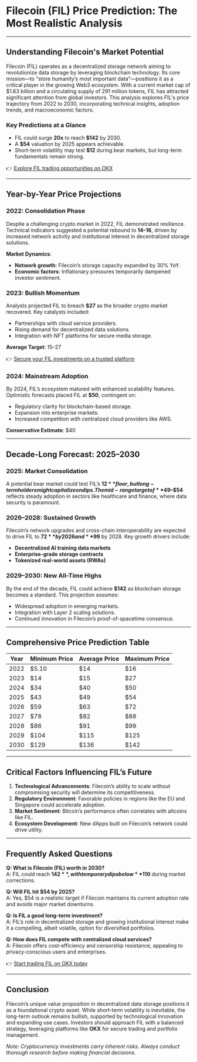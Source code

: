 # Filecoin (FIL) Price Prediction: The Most Realistic Analysis  

---

## Understanding Filecoin's Market Potential  

Filecoin (FIL) operates as a decentralized storage network aiming to revolutionize data storage by leveraging blockchain technology. Its core mission—to "store humanity’s most important data"—positions it as a critical player in the growing Web3 ecosystem. With a current market cap of $1.63 billion and a circulating supply of 291 million tokens, FIL has attracted significant attention from global investors. This analysis explores FIL's price trajectory from 2022 to 2030, incorporating technical insights, adoption trends, and macroeconomic factors.  

### Key Predictions at a Glance  
- FIL could surge **20x** to reach **$142** by 2030.  
- A **$54** valuation by 2025 appears achievable.  
- Short-term volatility may test **$12** during bear markets, but long-term fundamentals remain strong.  

👉 [Explore FIL trading opportunities on OKX](https://bit.ly/okx-bonus)  

---

## Year-by-Year Price Projections  

### 2022: Consolidation Phase  
Despite a challenging crypto market in 2022, FIL demonstrated resilience. Technical indicators suggested a potential rebound to **$14–$16**, driven by increased network activity and institutional interest in decentralized storage solutions.  

**Market Dynamics**:  
- **Network growth**: Filecoin’s storage capacity expanded by 30% YoY.  
- **Economic factors**: Inflationary pressures temporarily dampened investor sentiment.  

### 2023: Bullish Momentum  
Analysts projected FIL to breach **$27** as the broader crypto market recovered. Key catalysts included:  
- Partnerships with cloud service providers.  
- Rising demand for decentralized data solutions.  
- Integration with NFT platforms for secure media storage.  

**Average Target**: $15–$27  

👉 [Secure your FIL investments on a trusted platform](https://bit.ly/okx-bonus)  

### 2024: Mainstream Adoption  
By 2024, FIL’s ecosystem matured with enhanced scalability features. Optimistic forecasts placed FIL at **$50**, contingent on:  
- Regulatory clarity for blockchain-based storage.  
- Expansion into enterprise markets.  
- Increased competition with centralized cloud providers like AWS.  

**Conservative Estimate**: $40  

---

## Decade-Long Forecast: 2025–2030  

### 2025: Market Consolidation  
A potential bear market could test FIL’s **$12** floor, but long-term holders might capitalize on dips. The mid-range target of **$49–$54** reflects steady adoption in sectors like healthcare and finance, where data security is paramount.  

### 2026–2028: Sustained Growth  
Filecoin’s network upgrades and cross-chain interoperability are expected to drive FIL to **$72** by 2026 and **$99** by 2028. Key growth drivers include:  
- **Decentralized AI training data markets**  
- **Enterprise-grade storage contracts**  
- **Tokenized real-world assets (RWAs)**  

### 2029–2030: New All-Time Highs  
By the end of the decade, FIL could achieve **$142** as blockchain storage becomes a standard. This projection assumes:  
- Widespread adoption in emerging markets.  
- Integration with Layer 2 scaling solutions.  
- Continued innovation in Filecoin’s proof-of-spacetime consensus.  

---

## Comprehensive Price Prediction Table  

| Year | Minimum Price | Average Price | Maximum Price |  
|------|---------------|---------------|---------------|  
| 2022 | $5.10         | $14           | $16           |  
| 2023 | $14           | $15           | $27           |  
| 2024 | $34           | $40           | $50           |  
| 2025 | $43           | $49           | $54           |  
| 2026 | $59           | $63           | $72           |  
| 2027 | $78           | $82           | $88           |  
| 2028 | $86           | $91           | $99           |  
| 2029 | $104          | $115          | $125          |  
| 2030 | $129          | $136          | $142          |  

---

## Critical Factors Influencing FIL’s Future  

1. **Technological Advancements**: Filecoin’s ability to scale without compromising security will determine its competitiveness.  
2. **Regulatory Environment**: Favorable policies in regions like the EU and Singapore could accelerate adoption.  
3. **Market Sentiment**: Bitcoin’s performance often correlates with altcoins like FIL.  
4. **Ecosystem Development**: New dApps built on Filecoin’s network could drive utility.  

---

## Frequently Asked Questions  

**Q: What is Filecoin (FIL) worth in 2030?**  
A: FIL could reach **$142**, with temporary dips below **$110** during market corrections.  

**Q: Will FIL hit $54 by 2025?**  
A: Yes, $54 is a realistic target if Filecoin maintains its current adoption rate and avoids major market downturns.  

**Q: Is FIL a good long-term investment?**  
A: FIL’s role in decentralized storage and growing institutional interest make it a compelling, albeit volatile, option for diversified portfolios.  

**Q: How does FIL compete with centralized cloud services?**  
A: Filecoin offers cost-efficiency and censorship resistance, appealing to privacy-conscious users and enterprises.  

👉 [Start trading FIL on OKX today](https://bit.ly/okx-bonus)  

---

## Conclusion  

Filecoin’s unique value proposition in decentralized data storage positions it as a foundational crypto asset. While short-term volatility is inevitable, the long-term outlook remains bullish, supported by technological innovation and expanding use cases. Investors should approach FIL with a balanced strategy, leveraging platforms like **OKX** for secure trading and portfolio management.  

*Note: Cryptocurrency investments carry inherent risks. Always conduct thorough research before making financial decisions.*